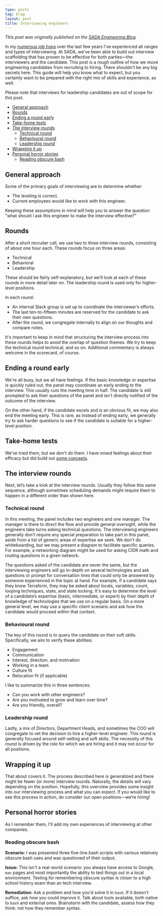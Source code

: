 ```yaml
---
type: posts
tag: blag
layout: post
title: Interviewing engineers
---
```


*This post was originally published on the [SADA Engineering Blog](https://engineering.sada.com/interviewing-engineers-at-sada-b5b3c67d396f).*

In my [numerous job hops](docs/resume.pdf) over the last few years I've experienced all ranges and types of interviewing. At SADA, we've been able to build out interview scaffolding that has proven to be effective for both parties—the interviewers and the candidate. This post is a rough outline of how we move engineering candidates from recruiting to hiring. There shouldn't be any big secrets here. This guide will help you know what to expect, but you certainly want to be prepared with the right mix of skills and experience, as well.

Please note that interviews for leadership candidates are out of scope for this post.

<!-- toc -->

- [General approach](#general-approach)
- [Rounds](#rounds)
- [Ending a round early](#ending-a-round-early)
- [Take-home tests](#take-home-tests)
- [The interview rounds](#the-interview-rounds)
    * [Technical round](#technical-round)
    * [Behavioural round](#behavioural-round)
    * [Leadership round](#leadership-round)
- [Wrapping it up](#wrapping-it-up)
- [Personal horror stories](#personal-horror-stories)
    * [Reading obscure bash](#reading-obscure-bash)

<!-- tocstop -->

## General approach

Some of the primary goals of interviewing are to determine whether:

* The leveling is correct.
* Current employees would like to work with this engineer.

Keeping these assumptions in mind will help you to answer the question "what should I ask this engineer to make the interview effective?"

## Rounds

After a short recruiter call, we use two to three interview rounds, consisting of about one hour each. These rounds focus on three areas:

* Technical
* Behavioral
* Leadership

These should be fairly self-explanatory, but we’ll look at each of these rounds in more detail later on. The leadership round is used only for higher-level positions.

In each round:

* An internal Slack group is set up to coordinate the interviewer’s efforts.
* The last ten-to-fifteen minutes are reserved for the candidate to ask their own questions.
* After the round, we congregate internally to align on our thoughts and compare notes.

It's important to keep in mind that structuring the interview process into these rounds helps to avoid the overlap of question themes. We try to keep the technical round technical, and so on. Additional commentary is always welcome in the scorecard, of course.

## Ending a round early

We're all busy, but we all have feelings. If the basic knowledge or expertise is quickly ruled out, the panel may coordinate an early ending to the interview. This usually cuts the meeting time in half. The candidate is still prompted to ask their questions of the panel and isn't directly notified of the outcome of the interview.

On the other hand, if the candidate excels and is an obvious fit, we may also end the meeting early. This is rare, as instead of ending early, we generally try to ask harder questions to see if the candidate is suitable for a higher-level position.

## Take-home tests

We’ve tried them, but we don't do them. I have mixed feelings about their efficacy but did build out [some concepts](https://github.com/slavaaaaaaaaaa/devops-homework).

## The interview rounds

Next, let’s take a look at the interview rounds. Usually they follow this same sequence, although sometimes scheduling demands might require them to happen in a different order than shown here.

### Technical round

In this meeting, the panel includes two engineers and one manager. The manager is there to direct the flow and provide general oversight, while the engineers take turns asking technical questions. The interviewing engineers generally don't require any special preparation to take part in this panel, aside from a list of generic areas of expertise we seek. We don't do whiteboarding, but we may present a diagram to facilitate specific queries. For example, a networking diagram might be used for asking CIDR math and routing questions in a given network.

The questions asked of the candidate are never the same, but the interviewing engineers will go in-depth on several technologies and ask questions or prompt for conversation lines that could only be answered by someone experienced in the topic at hand. For example, if a candidate says they know Terraform, they may be asked about locals, variables, count, looping techniques, state, and state locking. It's easy to determine the level of a candidate’s expertise (basic, intermediate, or expert) by their depth of knowledge of technologies that we use on a regular basis. On a more general level, we may use a specific client scenario and ask how the candidate would proceed within that context.

### Behavioural round

The key of this round is to query the candidate on their soft skills. Specifically, we aim to verify these abilities:

* Engagement
* Communication
* Interest, direction, and motivation
* Working in a team
* Culture fit
* Relocation fit (if applicable)

I like to summarize this in three sentences:

* Can you work with other engineers?
* Are you motivated to grow and learn over time?
* Are you friendly, overall?

### Leadership round

Lastly, a mix of Directors, Department Heads, and sometimes the COO will congregate to vet the decision to hire a higher-level engineer. This round is generally focused around self-selling and soft skills. The necessity of this round is driven by the role for which we are hiring and it may not occur for all positions.

## Wrapping it up

That about covers it. The process described here is generalized and there might be fewer (or more) interview rounds. Naturally, the details will vary depending on the position. Hopefully, this overview provides some insight into our interviewing process and what you can expect. If you would like to see this process in action, do consider our open positions—we’re hiring!

## Personal horror stories

As I remember them, I'll add my own experiences of interviewing at other companies.

### Reading obscure bash

**Scenario:** I was presented three five-line bash scripts with various relatively obscure bash uses and was questioned of their output.

**Issue:** This isn't a real-world scenario: you always have access to Google, `man` pages and most importantly the ability to test things out in a local environment. Testing for remembering obscure syntax is closer to a high school history exam than an tech interview.

**Remediation:** Ask a problem and how you'd solve it in `bash`. If it doesn't suffice, ask how you could improve it. Talk about tools available, both native to `bash` and external ones. Brainstorm with the candidate, assess how they think: not how they remember syntax.
